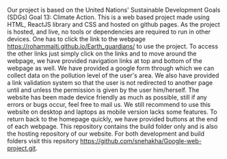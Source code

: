 Our project is based on the United Nations' Sustainable Development Goals (SDGs) Goal 13: Climate Action. This is a web based project made using HTML, ReactJS library and CSS and hosted on github pages. As the 
project is hosted, and live, no tools or dependencies are required to run in other devices. One has to click the link to the webpage https://rohammaiti.github.io/Earth_guardians/ to use the project. To access the 
other links just simply click on the links and to move around the webpage, we have provided navigation links at top and bottom of the webpage as well. We have provided a google form through which we can collect data 
on the pollution level of the user's area. We also have provided a link validation system so that the user is not redirected to another page until and unless the permission is given by the user him/herself. The 
website has been made device friendly as much as possible, still if any errors or bugs occur, feel free to mail us. We still recommend to use this website on desktop and laptops as mobile version lacks some 
features. To return back to the homepage quickly, we have provided buttons at the end of each webpage. This repository contains the build folder only and is also the hosting repository of our website. For both 
development and build folders visit this repsitory https://github.com/snehakha/Google-web-project.git.
